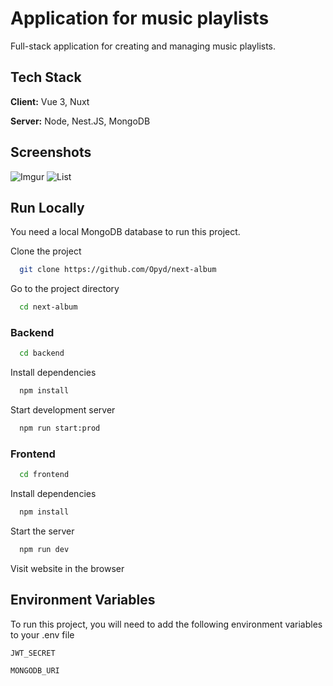 # Application for music playlists

Full-stack application for creating and managing music playlists.

## Tech Stack

**Client:** Vue 3, Nuxt

**Server:** Node, Nest.JS, MongoDB

## Screenshots

![Imgur](https://imgur.com/lp0zoMx.png)
![List](https://i.imgur.com/LJIELMd.png)

## Run Locally

You need a local MongoDB database to run this project.

Clone the project

```bash
  git clone https://github.com/Opyd/next-album
```

Go to the project directory

```bash
  cd next-album
```
### Backend


```bash
  cd backend
```

Install dependencies

```bash
  npm install
```

Start development server

```bash
  npm run start:prod
```

### Frontend

```bash
  cd frontend
```

Install dependencies

```bash
  npm install
```

Start the server

```bash
  npm run dev
```

Visit website in the browser


## Environment Variables

To run this project, you will need to add the following environment variables to your .env file

`JWT_SECRET`

`MONGODB_URI`
